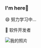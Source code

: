 ### I'm here👋
😄 努力学习中...

💬 软件开发者

![][picture]

[picture]:https://github.com/Sth-J-L-T/First/raw/master/img/picture.jpg "我的照片"


<!--
**huzhuorong/huzhuorong** is a ✨ _special_ ✨ repository because its `README.md` (this file) appears on your GitHub profile.

Here are some ideas to get you started:

- 🔭 I’m currently working on ...
- 🌱 I’m currently learning ...
- 👯 I’m looking to collaborate on ...
- 🤔 I’m looking for help with ...
- 💬 Ask me about ...
- 📫 How to reach me: ...
- 😄 Pronouns: ...
- ⚡ Fun fact: ...
-->
